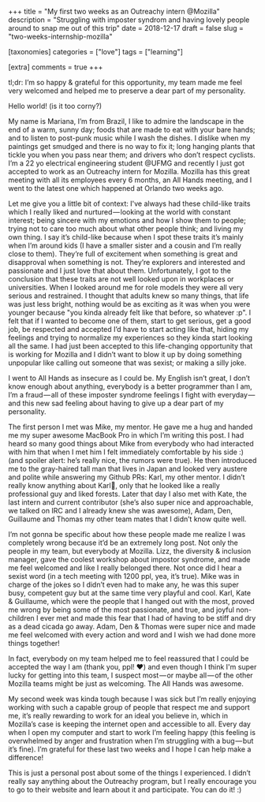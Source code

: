 +++
title = "My first two weeks as an Outreachy intern @Mozilla"
description = "Struggling with imposter syndrom and having lovely people around to snap me out of this trip"
date = 2018-12-17
draft = false
slug = "two-weeks-internship-mozilla"

[taxonomies]
categories = ["love"]
tags = ["learning"]

[extra]
comments = true
+++

tl;dr: I’m so happy & grateful for this opportunity, my team made me feel very welcomed and helped me to preserve a dear part of my personality.

Hello world!
(is it too corny?)

My name is Mariana, I’m from Brazil, I like to admire the landscape in the end of a warm, sunny day; foods that are made to eat with your bare hands; and to listen to post-punk music while I wash the dishes. I dislike when my paintings get smudged and there is no way to fix it; long hanging plants that tickle you when you pass near them; and drivers who don’t respect cyclists. I’m a 22 yo electrical engineering student @UFMG and recently I just got accepted to work as an Outreachy intern for Mozilla. Mozilla has this great meeting with all its employees every 6 months, an All Hands meeting, and I went to the latest one which happened at Orlando two weeks ago.

Let me give you a little bit of context: I've always had these child-like traits which I really liked and nurtured — looking at the world with constant interest; being sincere with my emotions and how I show them to people; trying not to care too much about what other people think; and living my own thing. I say it’s child-like because when I spot these traits it’s mainly when I’m around kids (I have a smaller sister and a cousin and I’m really close to them). They’re full of excitement when something is great and disapproval when something is not. They’re explorers and interested and passionate and I just love that about them. Unfortunately, I got to the conclusion that these traits are not well looked upon in workplaces or universities. When I looked around me for role models they were all very serious and restrained. I thought that adults knew so many things, that life was just less bright, nothing would be as exciting as it was when you were younger because "you kinda already felt like that before, so whatever :p". I felt that if I wanted to become one of them, start to get serious, get a good job, be respected and accepted I’d have to start acting like that, hiding my feelings and trying to normalize my experiences so they kinda start looking all the same. I had just been accepted to this life-changing opportunity that is working for Mozilla and I didn’t want to blow it up by doing something unpopular like calling out someone that was sexist; or making a silly joke.

I went to All Hands as insecure as I could be. My English isn’t great, I don’t know enough about anything, everybody is a better programmer than I am, I’m a fraud — all of these imposter syndrome feelings I fight with everyday — and this new sad feeling about having to give up a dear part of my personality.

The first person I met was Mike, my mentor. He gave me a hug and handed me my super awesome MacBook Pro in which I’m writing this post. I had heard so many good things about Mike from everybody who had interacted with him that when I met him I felt immediately comfortable by his side :) (and spoiler alert: he’s really nice, the rumors were true). He then introduced me to the gray-haired tall man that lives in Japan and looked very austere and polite while answering my Github PRs: Karl, my other mentor. I didn’t really know anything about Karl🐄, only that he looked like a really professional guy and liked forests. Later that day I also met with Kate, the last intern and current contributor (she’s also super nice and approachable, we talked on IRC and I already knew she was awesome), Adam, Den, Guillaume and Thomas my other team mates that I didn’t know quite well.

I’m not gonna be specific about how these people made me realize I was completely wrong because it’d be an extremely long post. Not only the people in my team, but everybody at Mozilla. Lizz, the diversity & inclusion manager, gave the coolest workshop about impostor syndrome, and made me feel welcomed and like I really belonged there. Not once did I hear a sexist word (in a tech meeting with 1200 ppl, yea, it’s true). Mike was in charge of the jokes so I didn’t even had to make any, he was this super busy, competent guy but at the same time very playful and cool. Karl, Kate & Guillaume, which were the people that I hanged out with the most, proved me wrong by being some of the most passionate, and true, and joyful non-children I ever met and made this fear that I had of having to be stiff and dry as a dead cicada go away. Adam, Den & Thomas were super nice and made me feel welcomed with every action and word and I wish we had done more things together!

In fact, everybody on my team helped me to feel reassured that I could be accepted the way I am (thank you, ppl! ❤) and even though I think I'm super lucky for getting into this team, I suspect most — or maybe all — of the other Mozilla teams might be just as welcoming. The All Hands was awesome.

My second week was kinda tough because I was sick but I’m really enjoying working with such a capable group of people that respect me and support me, it’s really rewarding to work for an ideal you believe in, which in Mozilla’s case is keeping the internet open and accessible to all. Every day when I open my computer and start to work I’m feeling happy (this feeling is overwhelmed by anger and frustration when I’m struggling with a bug — but it’s fine). I’m grateful for these last two weeks and I hope I can help make a difference!

This is just a personal post about some of the things I experienced. I didn’t really say anything about the Outreachy program, but I really encourage you to go to their website and learn about it and participate. You can do it! :)